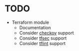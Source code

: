 # TODO

- Terraform module
  - Documentation
  - Consider [checkov](https://github.com/bridgecrewio/checkov) support
  - Consider [tfsec](https://github.com/aquasecurity/tfsec) support
  - Consider [tflint](https://github.com/terraform-linters/tflint) support
